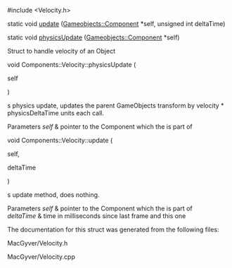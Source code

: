 <div id="struct_macgyver_1_1_components_1_1_velocity">

</div>

<span id="struct_macgyver_1_1_components_1_1_velocity"
label="struct_macgyver_1_1_components_1_1_velocity"></span>

\#include $<$Velocity.h$>$

<div class="DoxyCompactItemize">

static void
[update](#struct_macgyver_1_1_components_1_1_velocity_a4d3b471d418ac6c54d44ce2cc38b331f)
([Gameobjects::Component](#class_macgyver_1_1_gameobjects_1_1_component)
$\ast$self, unsigned int deltaTime)

static void
[physicsUpdate](#struct_macgyver_1_1_components_1_1_velocity_ad8764d2b6fb7ec17365e0205308e0d61)
([Gameobjects::Component](#class_macgyver_1_1_gameobjects_1_1_component)
$\ast$self)

</div>

Struct to handle velocity of an Object

<span id="struct_macgyver_1_1_components_1_1_velocity_ad8764d2b6fb7ec17365e0205308e0d61"
label="struct_macgyver_1_1_components_1_1_velocity_ad8764d2b6fb7ec17365e0205308e0d61"></span>

void Components::Velocity::physicsUpdate (

<div class="DoxyParamCaption">

self

</div>

)

s physics update, updates the parent GameObjects transform by velocity
$\ast$ physicsDeltaTime units each call.

<div class="DoxyParams">

Parameters *self* & pointer to the Component which the is part of  

</div>

<span id="struct_macgyver_1_1_components_1_1_velocity_a4d3b471d418ac6c54d44ce2cc38b331f"
label="struct_macgyver_1_1_components_1_1_velocity_a4d3b471d418ac6c54d44ce2cc38b331f"></span>

void Components::Velocity::update (

<div class="DoxyParamCaption">

self,

deltaTime

</div>

)

s update method, does nothing.

<div class="DoxyParams">

Parameters *self* & pointer to the Component which the is part of  
*deltaTime* & time in milliseconds since last frame and this one  

</div>

The documentation for this struct was generated from the following
files:

<div class="DoxyCompactItemize">

MacGyver/Velocity.h

MacGyver/Velocity.cpp

</div>

